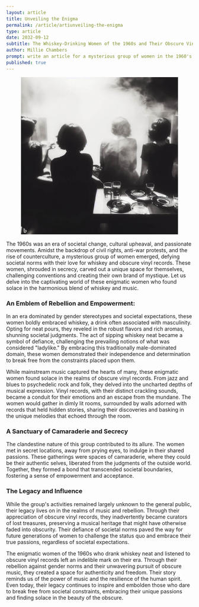```yaml
---
layout: article
title: Unveiling the Enigma
permalink: /article/artiunveiling-the-enigma
type: article
date: 2032-09-12
subtitle: The Whiskey-Drinking Women of the 1960s and Their Obscure Vinyl Obsession
author: Millie Chambers
prompt: write an article for a mysterious group of women in the 1960's era who drink whiskey neat and listen to obscure vinyl records
published: true
---
```

<figure>
<img src="../assets/images/enigma.jpg" alt="">
</figure>

<span class="dropcap">T</span>he 1960s was an era of societal change, cultural upheaval, and passionate movements. Amidst the backdrop of civil rights, anti-war protests, and the rise of counterculture, a mysterious group of women emerged, defying societal norms with their love for whiskey and obscure vinyl records. These women, shrouded in secrecy, carved out a unique space for themselves, challenging conventions and creating their own brand of mystique. Let us delve into the captivating world of these enigmatic women who found solace in the harmonious blend of whiskey and music.

### An Emblem of Rebellion and Empowerment:
In an era dominated by gender stereotypes and societal expectations, these women boldly embraced whiskey, a drink often associated with masculinity. Opting for neat pours, they reveled in the robust flavors and rich aromas, shunning societal judgments. The act of sipping whiskey neat became a symbol of defiance, challenging the prevailing notions of what was considered "ladylike." By embracing this traditionally male-dominated domain, these women demonstrated their independence and determination to break free from the constraints placed upon them.

While mainstream music captured the hearts of many, these enigmatic women found solace in the realms of obscure vinyl records. From jazz and blues to psychedelic rock and folk, they delved into the uncharted depths of musical expression. Vinyl records, with their distinct crackling sounds, became a conduit for their emotions and an escape from the mundane. The women would gather in dimly lit rooms, surrounded by walls adorned with records that held hidden stories, sharing their discoveries and basking in the unique melodies that echoed through the room.

### A Sanctuary of Camaraderie and Secrecy
The clandestine nature of this group contributed to its allure. The women met in secret locations, away from prying eyes, to indulge in their shared passions. These gatherings were spaces of camaraderie, where they could be their authentic selves, liberated from the judgments of the outside world. Together, they formed a bond that transcended societal boundaries, fostering a sense of empowerment and acceptance.

### The Legacy and Influence
While the group's activities remained largely unknown to the general public, their legacy lives on in the realms of music and rebellion. Through their appreciation of obscure vinyl records, they inadvertently became curators of lost treasures, preserving a musical heritage that might have otherwise faded into obscurity. Their defiance of societal norms paved the way for future generations of women to challenge the status quo and embrace their true passions, regardless of societal expectations.

The enigmatic women of the 1960s who drank whiskey neat and listened to obscure vinyl records left an indelible mark on their era. Through their rebellion against gender norms and their unwavering pursuit of obscure music, they created a space for authenticity and freedom. Their story reminds us of the power of music and the resilience of the human spirit. Even today, their legacy continues to inspire and embolden those who dare to break free from societal constraints, embracing their unique passions and finding solace in the beauty of the obscure.